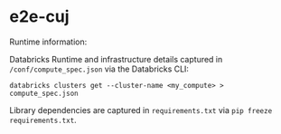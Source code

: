 # e2e-cuj

Runtime information:

Databricks Runtime and infrastructure details captured in `/conf/compute_spec.json` via the Databricks CLI:

```
databricks clusters get --cluster-name <my_compute> > compute_spec.json
```

Library dependencies are captured in `requirements.txt` via `pip freeze requirements.txt`.
